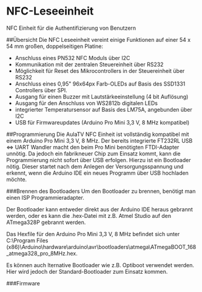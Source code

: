 # NFC-Leseeinheit
NFC Einheit für die Authentifizierung von Benutzern

##Übersicht
Die NFC Leseeinheit vereint einige Funktionen auf einer 54 x 54 mm großen, doppelseitigen Platine:
- Anschluss eines PN532 NFC Moduls über I2C
- Kommunikation mit der zentralen Steuereinheit über RS232
- Möglichkeit für Reset des Mikrocontrollers in der Steuereinheit über RS232
- Anschluss eines 0,95" 96x64px Farb-OLEDs auf Basis des SSD1331 Controllers über SPI.
- Ausgang für einen Buzzer mit Lautstärkeeinstellung (4 bit Auflösung)
- Ausgang für den Anschluss von WS2812b digitalen LEDs
- integrierter Temperatursensor auf Basis des LM75A, angebunden über I2C
- USB für Firmwareupdates (Arduino Pro Mini 3,3 V, 8 MHz kompatibel)

##Programmierung
Die AulaTV NFC Einheit ist vollständig kompatibel mit einem Arduino Pro Mini 3,3 V, 8 MHz. Der bereits integrierte FT232RL USB <=> UART Wandler macht den beim Pro Mini benötigten FTDI-Adapter unnötig. 
Da jedoch ein fabrikneuer Chip zum Einsatz kommt, kann die Programmierung nicht sofort über USB erfolgen. Hierzu ist ein Bootloader nötig. Dieser startet nach dem Anlegen der Versorgungsspannung und erkennt, wenn die Arduino IDE ein neues Programm über USB hochladen möchte.

###Brennen des Bootloaders
Um den Bootloader zu brennen, benötigt man einen ISP Programmieradapter.

Der Bootloader kann entweder direkt aus der Arduino IDE heraus gebrannt werden, oder es kann die .hex-Datei mit z.B. Atmel Studio auf den ATmega328P gebrannt werden.

Das Hexfile für den Arduino Pro Mini 3,3 V, 8 MHz befindet sich unter C:\Program Files (x86)\Arduino\hardware\arduino\avr\bootloaders\atmega\ATmegaBOOT_168_atmega328_pro_8MHz.hex.

Es können auch lternative Bootloader wie z.B. Optiboot verwendet werden. Hier wird jedoch der Standard-Bootloader zum Einsatz kommen.

###Firmware
